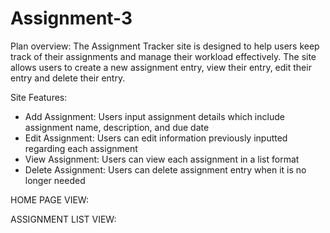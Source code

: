 # Assignment-3

Plan overview: The Assignment Tracker site is designed to help users keep track of their assignments and manage their workload effectively. The site allows users to create a new assignment entry, view their entry, edit their entry and delete their entry.

Site Features:
- Add Assignment: Users input assignment details which include assignment name, description, and due date
- Edit Assignment: Users can edit information previously inputted regarding each assignment
- View Assignment: Users can view each assignment in a list format
- Delete Assignment: Users can delete assignment entry when it is no longer needed

HOME PAGE VIEW:



ASSIGNMENT LIST VIEW:
